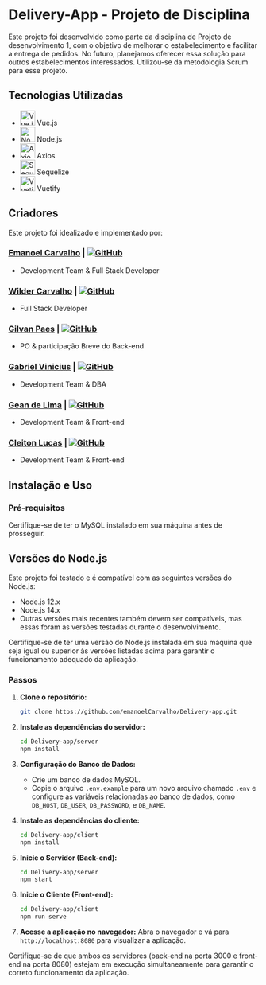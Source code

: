 # Delivery-App - Projeto de Disciplina

Este projeto foi desenvolvido como parte da disciplina de Projeto de desenvolvimento 1, com o objetivo de melhorar o estabelecimento e facilitar a entrega de pedidos. No futuro, planejamos oferecer essa solução para outros estabelecimentos interessados. Utilizou-se da metodologia Scrum para esse projeto.

## Tecnologias Utilizadas

- <img src="https://vuejs.org/images/logo.png" alt="Vue.js" width="30" height="30"> Vue.js
- <img src="https://nodejs.org/static/images/logos/nodejs-new-pantone-black.svg" alt="Node.js" width="30" height="30"> Node.js
- <img src="https://axios-http.com/assets/logo.svg" alt="Axios" width="30" height="30"> Axios
- <img src="https://sequelize.org/img/logo.svg" alt="Sequelize" width="30" height="30"> Sequelize
- <img src="https://cdn.vuetifyjs.com/images/logos/logo.svg" alt="Vuetify" width="30" height="30"> Vuetify

## Criadores

Este projeto foi idealizado e implementado por:

### [Emanoel Carvalho](https://www.linkedin.com/in/emanoelCarvalho/) | [![GitHub](https://img.shields.io/badge/GitHub-emanoelCarvalho-181717?logo=github)](https://github.com/emanoelCarvalho/)
- Development Team & Full Stack Developer 

### [Wilder Carvalho](https://www.linkedin.com/in/wilder-carvalho/) | [![GitHub](https://img.shields.io/badge/GitHub-wcarvalho98-181717?logo=github)](http://github.com/wcarvalho98/)
- Full Stack Developer

### [Gilvan Paes](https://www.linkedin.com/in/gilvan-p-920631141/) | [![GitHub](https://img.shields.io/badge/GitHub-Gvjunior-181717?logo=github)](https://github.com/Gvjunior)
- PO & participação Breve do Back-end

### [Gabriel Vinicius](https://www.linkedin.com/in/gabriel-vinicius-4b7b96254) | [![GitHub](https://img.shields.io/badge/GitHub-Gabxxxx-181717?logo=github)](https://github.com/Gabxxxx)
- Development Team & DBA

### [Gean de Lima](https://github.com/Foccuns169) | [![GitHub](https://img.shields.io/badge/GitHub-Foccuns169-181717?logo=github)](https://github.com/Foccuns169)
- Development Team & Front-end

### [Cleiton Lucas](https://github.com/CleitonLucas) | [![GitHub](https://img.shields.io/badge/GitHub-CleitonLucas-181717?logo=github)](https://github.com/CleitonLucas)
- Development Team & Front-end

## Instalação e Uso

### Pré-requisitos

Certifique-se de ter o MySQL instalado em sua máquina antes de prosseguir.

## Versões do Node.js

Este projeto foi testado e é compatível com as seguintes versões do Node.js:

- Node.js 12.x
- Node.js 14.x
- Outras versões mais recentes também devem ser compatíveis, mas essas foram as versões testadas durante o desenvolvimento.

Certifique-se de ter uma versão do Node.js instalada em sua máquina que seja igual ou superior às versões listadas acima para garantir o funcionamento adequado da aplicação.

### Passos

1. **Clone o repositório:**
    ```bash
    git clone https://github.com/emanoelCarvalho/Delivery-app.git
    ```

2. **Instale as dependências do servidor:**
    ```bash
    cd Delivery-app/server
    npm install
    ```

3. **Configuração do Banco de Dados:**
    - Crie um banco de dados MySQL.
    - Copie o arquivo `.env.example` para um novo arquivo chamado `.env` e configure as variáveis relacionadas ao banco de dados, como `DB_HOST`, `DB_USER`, `DB_PASSWORD`, e `DB_NAME`.

5. **Instale as dependências do cliente:**
    ```bash
    cd Delivery-app/client
    npm install
    ```

6. **Inicie o Servidor (Back-end):**
    ```bash
    cd Delivery-app/server
    npm start
    ```

7. **Inicie o Cliente (Front-end):**
    ```bash
    cd Delivery-app/client
    npm run serve
    ```

8. **Acesse a aplicação no navegador:**
    Abra o navegador e vá para `http://localhost:8080` para visualizar a aplicação.

Certifique-se de que ambos os servidores (back-end na porta 3000 e front-end na porta 8080) estejam em execução simultaneamente para garantir o correto funcionamento da aplicação.